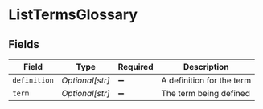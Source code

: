 # ListTermsGlossary


## Fields

| Field                     | Type                      | Required                  | Description               |
| ------------------------- | ------------------------- | ------------------------- | ------------------------- |
| `definition`              | *Optional[str]*           | :heavy_minus_sign:        | A definition for the term |
| `term`                    | *Optional[str]*           | :heavy_minus_sign:        | The term being defined    |